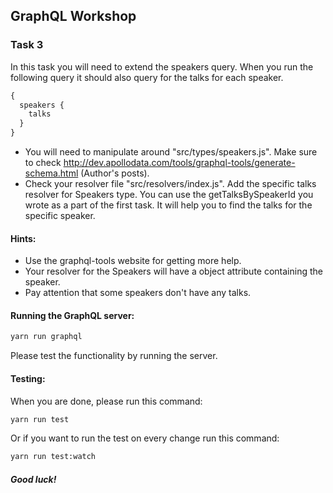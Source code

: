 ## GraphQL Workshop

### Task 3
In this task you will need to extend the speakers query. When you run the following query it should also query for the talks for each speaker.

```javascript
{
  speakers {
    talks
  }
}
```

- You will need to manipulate around "src/types/speakers.js". Make sure to check http://dev.apollodata.com/tools/graphql-tools/generate-schema.html (Author's posts).
- Check your resolver file "src/resolvers/index.js". Add the specific talks resolver for Speakers type. You can use the getTalksBySpeakerId you wrote as a part of the first task. It will help you to find the talks for the specific speaker.

#### Hints:
- Use the graphql-tools website for getting more help.
- Your resolver for the Speakers will have a object attribute containing the speaker.
- Pay attention that some speakers don't have any talks.

#### Running the GraphQL server:
```bash
yarn run graphql
```
Please test the functionality by running the server.

#### Testing:
When you are done, please run this command:

```bash
yarn run test
```

Or if you want to run the test on every change run this command:

```bash
yarn run test:watch
```

##### Good luck!
